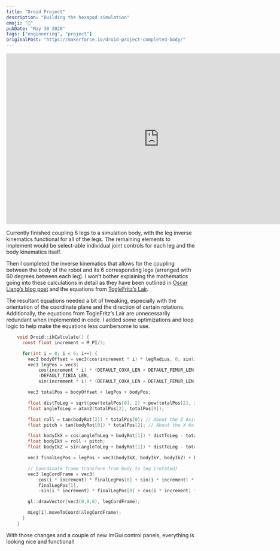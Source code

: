 ```yaml
---
title: "Droid Project"
description: "Building the hexapod simulation"
emoji: "🦿"
pubDate: "May 30 2020"
tags: ["engineering", "project"]
originalPost: "https://makerforce.io/droid-project-completed-body/"
---
```


<iframe width="816" height="456" src="https://www.youtube.com/embed/MYIbnTOSr5M" title="Droid Project: Body IK Test" frameborder="0" allow="accelerometer; autoplay; clipboard-write; encrypted-media; gyroscope; picture-in-picture; web-share" allowfullscreen></iframe>

Currently finished coupling 6 legs to a simulation body, with the leg inverse kinematics functional for all of the legs. The remaining elements to implement would be select-able individual joint controls for each leg and the body kinematics itself.

Then I completed the inverse kinematics that allows for the coupling between the body of the robot and its 6 corresponding legs (arranged with 60 degrees between each leg). I won’t bother explaining the mathematics going into these calculations in detail as they have been outlined in [Oscar Liang’s blog post](https://oscarliang.com/inverse-kinematics-implementation-hexapod-robots/) and the equations from [TogleFritz’s Lair](https://toglefritz.com/hexapod-inverse-kinematics-equations/).

The resultant equations needed a bit of tweaking, especially with the orientation of the coordinate plane and the direction of certain rotations. Additionally, the equations from TogleFritz’s Lair are unnecessarily redundant when implemented in code. I added some optimizations and loop logic to help make the equations less cumbersome to use.

```c
    void Droid::ikCalculate() {
      const float increment = M_PI/3;

      for(int i = 0; i < 6; i++) {
        vec3 bodyOffset = vec3(cos(increment * i) * legRadius, 0, sin(increment * i) * legRadius);
        vec3 legPos = vec3(
            cos(increment * i) * (DEFAULT_COXA_LEN + DEFAULT_FEMUR_LEN),
            -DEFAULT_TIBIA_LEN,
            sin(increment * i) * (DEFAULT_COXA_LEN + DEFAULT_FEMUR_LEN));

        vec3 totalPos = bodyOffset + legPos + bodyPos;

        float distToLeg = sqrt(pow(totalPos[0], 2) + pow(totalPos[2], 2));
        float angleToLeg = atan2(totalPos[2], totalPos[0]);

        float roll = tan(bodyRot[2]) * totalPos[0]; // About the Z Axis
        float pitch = tan(bodyRot[0]) * totalPos[2]; // About the X Axis

        float bodyIkX = cos(angleToLeg + bodyRot[1]) * distToLeg - totalPos[0];
        float bodyIkY = roll + pitch;
        float bodyIkZ = sin(angleToLeg + bodyRot[1]) * distToLeg - totalPos[2];

        vec3 finalLegPos = legPos + vec3(bodyIkX, bodyIkY, bodyIkZ) + bodyPos;

        // Coordinate frame transform from body to leg (rotated)
        vec3 legCordFrame = vec3(
            cos(i * increment) * finalLegPos[0] + sin(i * increment) * finalLegPos[2],
            finalLegPos[1],
            -sin(i * increment) * finalLegPos[0] + cos(i * increment) * finalLegPos[2]);

        gl::drawVector(vec3(0,0,0), legCordFrame);

        mLeg[i].moveToCoord(&legCordFrame);
      }
    }
```

With those changes and a couple of new ImGui control panels, everything is looking nice and functional!
